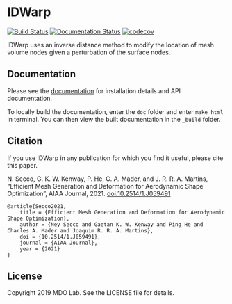 
# IDWarp
[![Build Status](https://dev.azure.com/mdolab/Public/_apis/build/status/mdolab.idwarp?repoName=mdolab%2Fidwarp&branchName=master)](https://dev.azure.com/mdolab/Public/_build/latest?definitionId=10&repoName=mdolab%2Fidwarp&branchName=master)
[![Documentation Status](https://readthedocs.com/projects/mdolab-idwarp/badge/?version=latest)](https://mdolab-idwarp.readthedocs-hosted.com/en/latest/?badge=latest)
[![codecov](https://codecov.io/gh/mdolab/idwarp/branch/master/graph/badge.svg?token=L4B85135LS)](https://codecov.io/gh/mdolab/idwarp)

IDWarp uses an inverse distance method to modify the location of mesh volume nodes given a perturbation of the surface nodes.

## Documentation
Please see the [documentation](https://mdolab-idwarp.readthedocs-hosted.com/en/latest/) for installation details and API documentation.

To locally build the documentation, enter the `doc` folder and enter `make html` in terminal.
You can then view the built documentation in the `_build` folder.


## Citation
If you use IDWarp in any publication for which you find it useful, please cite this paper.

N. Secco, G. K. W. Kenway, P. He, C. A. Mader, and J. R. R. A. Martins, “Efficient Mesh Generation and Deformation for Aerodynamic Shape Optimization”, AIAA Journal, 2021. [doi:10.2514/1.J059491](https://doi.org/10.2514/1.J059491)

```
@article{Secco2021,
    title = {Efficient Mesh Generation and Deformation for Aerodynamic Shape Optimization},
    author = {Ney Secco and Gaetan K. W. Kenway and Ping He and Charles A. Mader and Joaquim R. R. A. Martins},
    doi = {10.2514/1.J059491},
    journal = {AIAA Journal},
    year = {2021}
}
```

## License
Copyright 2019 MDO Lab. See the LICENSE file for details.

